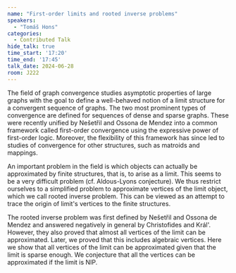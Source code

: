 ```yaml
---
name: "First-order limits and rooted inverse problems"
speakers:
  - "Tomáš Hons"
categories:
  - Contributed Talk
hide_talk: true
time_start: '17:20'
time_end: '17:45'
talk_date: 2024-06-28
room: J222
---
```












The field of graph convergence studies asymptotic properties of large graphs with the goal to define a well-behaved notion of a limit structure for a convergent sequence of graphs.
The two most prominent types of convergence are defined for sequences of dense and sparse graphs.
These were recently unified by Nešetřil and Ossona de Mendez into a common framework called first-order convergence using the expressive power of first-order logic.
Moreover, the flexibility of this framework has since led to studies of convergence for other structures, such as matroids and mappings.

An important problem in the field is which objects can actually be approximated by finite structures, that is, to arise as a limit.
This seems to be a very difficult problem (cf. Aldous-Lyons conjecture).
We thus restrict ourselves to a simplified problem to approximate vertices of the limit object, which we call rooted inverse problem.
This can be viewed as an attempt to trace the origin of limit's vertices to the finite structures.

The rooted inverse problem was first defined by Nešetřil and Ossona de Mendez and answered negatively in general by Christofides and Král'.
However, they also proved that almost all vertices of the limit can be approximated.
Later, we proved that this includes algebraic vertices.
Here we show that all vertices of the limit can be approximated given that the limit is sparse enough.
We conjecture that all the vertices can be approximated if the limit is NIP.

